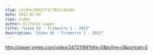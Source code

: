```yaml
---
slug: /video/2012/t1/l02/sabado
date: 2012-01-07
tipo: video
author: Elifelet Lopez
title: "Video 02 - Trimestre 1 - 2012"
description: "Video 02 - Trimestre 1 - 2012"
---
```


http://player.vimeo.com/video/34721198?title=0&byline=0&portrait=0
